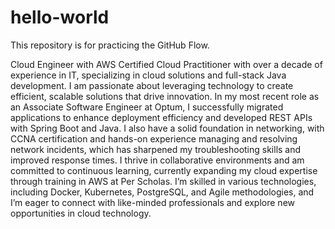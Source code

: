 # hello-world
This repository is for practicing the GitHub Flow.

Cloud Engineer with AWS Certified Cloud Practitioner with over a decade of experience in IT, specializing in cloud solutions and full-stack Java development. I am passionate about leveraging technology to create efficient, scalable solutions that drive innovation.
In my most recent role as an Associate Software Engineer at Optum, I successfully migrated applications to enhance deployment efficiency and developed REST APIs with Spring Boot and Java. 
I also have a solid foundation in networking, with CCNA certification and hands-on experience managing and resolving network incidents, which has sharpened my troubleshooting skills and improved response times.
I thrive in collaborative environments and am committed to continuous learning, currently expanding my cloud expertise through training in AWS at Per Scholas. I’m skilled in various technologies, including Docker, Kubernetes, PostgreSQL, and Agile methodologies, and I’m eager to connect with like-minded professionals and explore new opportunities in cloud technology.
